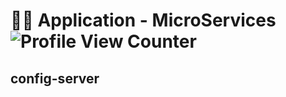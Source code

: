 # 👨‍🏫 Application - MicroServices ![Profile View Counter](https://komarev.com/ghpvc/?username=MiguelProgrammer)

## config-server